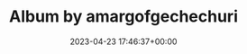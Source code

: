 ---
archive_date: 2024-10-21
code: CrYzbrgSLgp
date: 2023-04-23 17:46:37+00:00
id: '3087443747072948265'
layout: post
media:
- id: '3087443742190927963'
  type: image
  url: media/CrYzbrgSLgp/3087443742190927963.jpg
- id: '3087443742073315111'
  type: image
  url: media/CrYzbrgSLgp/3087443742073315111.jpg
permalink: /p/CrYzbrgSLgp/
thumbnail: media/CrYzbrgSLgp/3087443747072948265.jpg
title: Album by amargofgechechuri
---